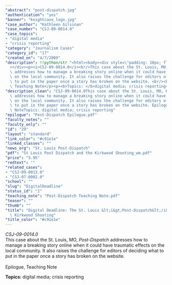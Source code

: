 ```yaml
---
"abstract": "post-dispatch.jpg"
"authentication": "yes"
"banner": "knightcase_logo.jpg"
"case_author": "Kathleen Gilsinan"
"case_number": "CSJ-09-0014.0"
"case_topics":
- "digital media"
- "crisis reporting"
"category": "Journalism Cases"
"category_id": "17"
"created_on": "4/7/2009"
"description": !!python/str "<html><body><div style=\"padding: 10px; float: right;\"\
  ></div><p><i>CSJ-09-0014.0</i><br/>This case about the St. Louis, MO, <i>Post-Dispatch</i>\
  \ addresses how to manage a breaking story online when it could have traumatic effects\
  \ on the local community. It also raises the challenge for editors of deciding what\
  \ to put in the paper once a story has broken on the website. <br/><br/>Epilogue,\
  \ Teaching Note</p><p><b>Topics: </b>digital media; crisis reporting</p></body></html>"
"description_clean": "CSJ-09-0014.0This case about the St. Louis, MO, Post-Dispatch\
  \ addresses how to manage a breaking story online when it could have traumatic effects\
  \ on the local community. It also raises the challenge for editors of deciding what\
  \ to put in the paper once a story has broken on the website. Epilogue, Teaching\
  \ NoteTopics: digital media; crisis reporting"
"epilogue": "Post-Dispatch Epilogue.pdf"
"faculty_notes": ""
"faculty_only": ""
"id": "29"
"layout": "standard"
"link_color": "#c91e1e"
"linked_classes": ""
"news_org": "St. Louis Post-Dispatch"
"pdf": "St Louis Post Dispatch and the Kirkwood Shooting_wm.pdf"
"price": "5.95"
"redtext": ""
"related_cases":
- "CSJ-09-0013.0"
- "CSJ-07-0002.0"
"school": ""
"slug": "DigitalDeadline"
"status_id": "1"
"teaching_note": "Post-Dispatch Teaching Note.pdf"
"teaser": ""
"thumb": ""
"title": "Digital Deadline: The St. Louis &lt;i&gt;Post-Dispatch&lt;/i&gt; and the\
  \ Kirkwood Shooting"
"title_color": "#c91e1e"
---
```

<html><body><div style="padding: 10px; float: right;"></div><p><i>CSJ-09-0014.0</i><br/>This case about the St. Louis, MO, <i>Post-Dispatch</i> addresses how to manage a breaking story online when it could have traumatic effects on the local community. It also raises the challenge for editors of deciding what to put in the paper once a story has broken on the website. <br/><br/>Epilogue, Teaching Note</p><p><b>Topics: </b>digital media; crisis reporting</p></body></html>
